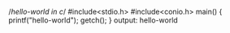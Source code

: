 /*hello-world in c*/
#include<stdio.h>
#include<conio.h>
main()
{
printf("hello-world");
getch();
}
output:
hello-world
